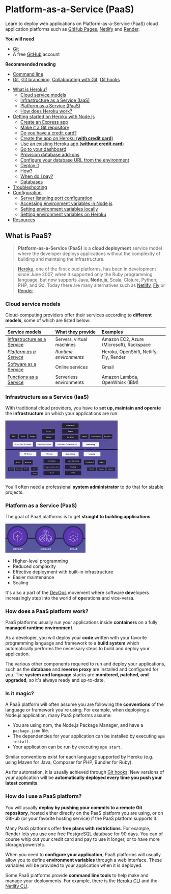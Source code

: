 # Platform-as-a-Service (PaaS)

Learn to deploy web applications on Platform-as-a-Service (PaaS) cloud
application platforms such as [GitHub Pages][github-pages], [Netlify][netlify]
and [Render][render].

<!-- slide-include ../../BANNER.md -->

**You will need**

* [Git][git]
* A free [GitHub][github] account

**Recommended reading**

* [Command line](../cli/)
* [Git](../git/), [Git branching](../git-branching/), [Collaborating with
  Git](../git-collaborating), [Git hooks](../git-hooks)

<!-- START doctoc generated TOC please keep comment here to allow auto update -->
<!-- DON'T EDIT THIS SECTION, INSTEAD RE-RUN doctoc TO UPDATE -->

- [What is Heroku?](#what-is-heroku)
  - [Cloud service models](#cloud-service-models)
  - [Infrastructure as a Service (IaaS)](#infrastructure-as-a-service-iaas)
  - [Platform as a Service (PaaS)](#platform-as-a-service-paas)
  - [How does Heroku work?](#how-does-heroku-work)
- [Getting started on Heroku with Node.js](#getting-started-on-heroku-with-nodejs)
  - [Create an Express app](#create-an-express-app)
  - [Make it a Git repository](#make-it-a-git-repository)
  - [Do you have a credit card?](#do-you-have-a-credit-card)
  - [Create the app on Heroku (**with credit card**)](#create-the-app-on-heroku-with-credit-card)
  - [Use an existing Heroku app (**without credit card**)](#use-an-existing-heroku-app-without-credit-card)
  - [Go to your dashboard](#go-to-your-dashboard)
  - [Provision database add-ons](#provision-database-add-ons)
  - [Configure your database URL from the environment](#configure-your-database-url-from-the-environment)
  - [Deploy it](#deploy-it)
  - [How?](#how)
  - [When do I pay?](#when-do-i-pay)
  - [Databases](#databases)
- [Troubleshooting](#troubleshooting)
- [Configuration](#configuration)
  - [Server listening port configuration](#server-listening-port-configuration)
  - [Accessing environment variables in Node.js](#accessing-environment-variables-in-nodejs)
  - [Setting environment variables locally](#setting-environment-variables-locally)
  - [Setting environment variables on Heroku](#setting-environment-variables-on-heroku)
- [Resources](#resources)

<!-- END doctoc generated TOC please keep comment here to allow auto update -->



## What is PaaS?

<!-- slide-front-matter class: center, middle -->

> **Platform-as-a-Service (PaaS)** is a **cloud deployment** service model where
> the developer deploys applications without the complexity of building and
> maintaing the infrastructure.

> [Heroku][heroku], one of the first cloud platforms, has been in development
> since June 2007, when it supported only the Ruby programming language, but now
> supports Java, **Node.js**, Scala, Clojure, Python, PHP, and Go. Today there
> are many alternatives such as [Netlify][netlify], [Fly][fly] or
> [Render][render].



### Cloud service models

Cloud-computing providers offer their services according to **different models**, some of which are listed below:

| Service models                      | What they provide         | Examples                                 |
| :---------------------------------- | :------------------------ | :--------------------------------------- |
| [Infrastructure as a Service][iaas] | Servers, virtual machines | Amazon EC2, Azure (Microsoft), Rackspace |
| [*Platform as a Service*][paas]     | *Runtime environments*    | Heroku, OpenShift, Netlify, Fly, Render  |
| [Software as a Service][saas]       | Online services           | Gmail                                    |
| [Functions as a Service][faas]      | Serverless environments   | Amazon Lambda, OpenWhisk (IBM)           |



### Infrastructure as a Service (IaaS)

With traditional cloud providers, you have to **set up, maintain and operate** the **infrastructure** on which your applications are run:

<p class='center'><img src='images/iaas.png' width='70%' /></p>

You'll often need a professional **system administrator** to do that for sizable projects.



### Platform as a Service (PaaS)

The goal of PaaS platforms is to get **straight to building applications**.

<img src='images/paas.png' width='50%' />

* Higher-level programming
* Reduced complexity
* Effective deployment with built-in infrastructure
* Easier maintenance
* Scaling

It's also a part of the [DevOps][devops] movement where software **dev**elopers increasingly step into the world of **op**eration**s** and vice-versa.



### How does a PaaS platform work?

PaaS platforms usually run your applications inside **containers** on a fully
**managed runtime environment**.

As a developer, you will deploy your **code** written with your favorite
programming language and framework to a **build system** which automatically
performs the necessary steps to build and deploy your application.

The various other components required to run and deploy your applications, such
as the **database** and **reverse proxy** are installed and configured for you.
The **system and language** stacks are **monitored, patched, and upgraded**, so
it's always ready and up-to-date.

### Is it magic?

A PaaS platform will often assume you are following the **conventions** of the
language or framework you're using. For example, when deploying a Node.js
application, many PaaS platforms assume:

* You are using npm, the Node.js Package Manager, and have a `package.json`
  file.
* The dependencies for your application can be installed by executing `npm
  install`.
* Your application can be run by executing `npm start`.

Similar conventions exist for each language supported by Heroku (e.g. using
Maven for Java, Composer for PHP, Bundler for Ruby).

As for automation, it is usually achieved through [Git hooks][git-hooks]. New
versions of your application will be **automatically deployed every time you
push your latest commits**.

### How do I use a PaaS platform?

You will usually **deploy by pushing your commits to a remote Git repository**,
hosted either directly on the PaaS platform you are using, or on GitHub (or your
favorite hosting service) if the PaaS platform supports it.

Many PaaS platforms offer **free plans with restrictions**. For example, Render
lets you use one free PostgreSQL database for 90 days. You can of course whip
out your credit card and pay to use it longer, or to have more
storage/power/etc.

When you need to **configure your application**, PaaS platforms will usually
allow you to define **environment variables** through a web interface. These
variables will be provided to your application when it is deployed.

Some PaaS platforms provide **command line tools** to help make and manage your
deployments. For example, there is the [Heroku CLI][heroku-cli] and the [Netlify
CLI][netlify-cli].



[dev-center]: https://devcenter.heroku.com
[devops]: https://en.wikipedia.org/wiki/DevOps
[env-vars]: https://en.wikipedia.org/wiki/Environment_variable
[express]: https://expressjs.com
[express-generator]: https://www.npmjs.com/package/express-generator
[faas]: https://en.wikipedia.org/wiki/Function_as_a_Service
[fly]: https://fly.io
[free-dyno-hours]: https://devcenter.heroku.com/articles/free-dyno-hours
[getting-started]: https://devcenter.heroku.com/articles/getting-started-with-nodejs#introduction
[git]: https://git-scm.com
[git-hooks]: https://git-scm.com/book/gr/v2/Customizing-Git-Git-Hooks
[github]: https://github.com
[github-pages]: https://pages.github.com
[heroku]: https://www.heroku.com/home
[heroku-cleardb]: https://devcenter.heroku.com/articles/cleardb
[heroku-cli]: https://devcenter.heroku.com/articles/heroku-cli
[heroku-dashboard]: https://dashboard.heroku.com
[heroku-postgres]: https://devcenter.heroku.com/articles/heroku-postgresql
[heroku-redis]: https://devcenter.heroku.com/articles/heroku-redis
[iaas]: https://en.wikipedia.org/wiki/Cloud_computing
[netlify]: https://www.netlify.com
[netlify-cli]: https://docs.netlify.com/cli/get-started/
[node]: https://nodejs.org/en/
[node-process-env]: https://nodejs.org/api/process.html#process_process_env
[paas]: https://en.wikipedia.org/wiki/Platform_as_a_service
[php-getenv]: https://www.php.net/manual/en/function.getenv.php
[pricing]: https://www.heroku.com/pricing
[render]: https://render.com
[saas]: https://en.wikipedia.org/wiki/Software_as_a_service
